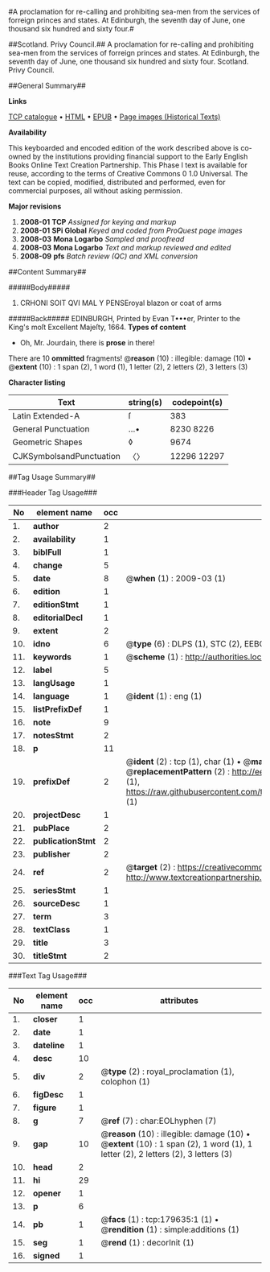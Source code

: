 #A proclamation for re-calling and prohibiting sea-men from the services of forreign princes and states. At Edinburgh, the seventh day of June, one thousand six hundred and sixty four.#

##Scotland. Privy Council.##
A proclamation for re-calling and prohibiting sea-men from the services of forreign princes and states. At Edinburgh, the seventh day of June, one thousand six hundred and sixty four.
Scotland. Privy Council.

##General Summary##

**Links**

[TCP catalogue](http://www.ota.ox.ac.uk/tcp/)  • 
[HTML](http://tei.it.ox.ac.uk/tcp/Texts-HTML/free/B05/B05675.html)  • 
[EPUB](http://tei.it.ox.ac.uk/tcp/Texts-EPUB/free/B05/B05675.epub) • 
[Page images (Historical Texts)](https://data.historicaltexts.jisc.ac.uk/view?pubId=eebo-52612332e&pageId=eebo-52612332e-179635-1)

**Availability**

This keyboarded and encoded edition of the
	       work described above is co-owned by the institutions
	       providing financial support to the Early English Books
	       Online Text Creation Partnership. This Phase I text is
	       available for reuse, according to the terms of Creative
	       Commons 0 1.0 Universal. The text can be copied,
	       modified, distributed and performed, even for
	       commercial purposes, all without asking permission.

**Major revisions**

1. __2008-01__ __TCP__ *Assigned for keying and markup*
1. __2008-01__ __SPi Global__ *Keyed and coded from ProQuest page images*
1. __2008-03__ __Mona Logarbo__ *Sampled and proofread*
1. __2008-03__ __Mona Logarbo__ *Text and markup reviewed and edited*
1. __2008-09__ __pfs__ *Batch review (QC) and XML conversion*

##Content Summary##

#####Body#####

1. CRHONI SOIT QVI MAL Y PENSEroyal blazon or coat of arms

#####Back#####
EDINBURGH, Printed by Evan T•••er, Printer to the King's moſt Excellent Majeſty, 1664.
**Types of content**

  * Oh, Mr. Jourdain, there is **prose** in there!

There are 10 **ommitted** fragments! 
 @__reason__ (10) : illegible: damage (10)  •  @__extent__ (10) : 1 span (2), 1 word (1), 1 letter (2), 2 letters (2), 3 letters (3)

**Character listing**


|Text|string(s)|codepoint(s)|
|---|---|---|
|Latin Extended-A|ſ|383|
|General Punctuation|…•|8230 8226|
|Geometric Shapes|◊|9674|
|CJKSymbolsandPunctuation|〈〉|12296 12297|

##Tag Usage Summary##

###Header Tag Usage###

|No|element name|occ|attributes|
|---|---|---|---|
|1.|__author__|2||
|2.|__availability__|1||
|3.|__biblFull__|1||
|4.|__change__|5||
|5.|__date__|8| @__when__ (1) : 2009-03 (1)|
|6.|__edition__|1||
|7.|__editionStmt__|1||
|8.|__editorialDecl__|1||
|9.|__extent__|2||
|10.|__idno__|6| @__type__ (6) : DLPS (1), STC (2), EEBO-CITATION (1), OCLC (1), VID (1)|
|11.|__keywords__|1| @__scheme__ (1) : http://authorities.loc.gov/ (1)|
|12.|__label__|5||
|13.|__langUsage__|1||
|14.|__language__|1| @__ident__ (1) : eng (1)|
|15.|__listPrefixDef__|1||
|16.|__note__|9||
|17.|__notesStmt__|2||
|18.|__p__|11||
|19.|__prefixDef__|2| @__ident__ (2) : tcp (1), char (1)  •  @__matchPattern__ (2) : ([0-9\-]+):([0-9IVX]+) (1), (.+) (1)  •  @__replacementPattern__ (2) : http://eebo.chadwyck.com/downloadtiff?vid=$1&page=$2 (1), https://raw.githubusercontent.com/textcreationpartnership/Texts/master/tcpchars.xml#$1 (1)|
|20.|__projectDesc__|1||
|21.|__pubPlace__|2||
|22.|__publicationStmt__|2||
|23.|__publisher__|2||
|24.|__ref__|2| @__target__ (2) : https://creativecommons.org/publicdomain/zero/1.0/ (1), http://www.textcreationpartnership.org/docs/. (1)|
|25.|__seriesStmt__|1||
|26.|__sourceDesc__|1||
|27.|__term__|3||
|28.|__textClass__|1||
|29.|__title__|3||
|30.|__titleStmt__|2||


###Text Tag Usage###

|No|element name|occ|attributes|
|---|---|---|---|
|1.|__closer__|1||
|2.|__date__|1||
|3.|__dateline__|1||
|4.|__desc__|10||
|5.|__div__|2| @__type__ (2) : royal_proclamation (1), colophon (1)|
|6.|__figDesc__|1||
|7.|__figure__|1||
|8.|__g__|7| @__ref__ (7) : char:EOLhyphen (7)|
|9.|__gap__|10| @__reason__ (10) : illegible: damage (10)  •  @__extent__ (10) : 1 span (2), 1 word (1), 1 letter (2), 2 letters (2), 3 letters (3)|
|10.|__head__|2||
|11.|__hi__|29||
|12.|__opener__|1||
|13.|__p__|6||
|14.|__pb__|1| @__facs__ (1) : tcp:179635:1 (1)  •  @__rendition__ (1) : simple:additions (1)|
|15.|__seg__|1| @__rend__ (1) : decorInit (1)|
|16.|__signed__|1||
